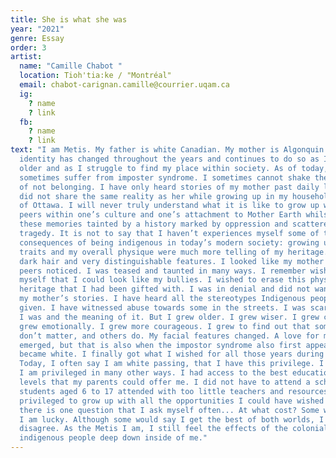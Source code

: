 ```yaml
---
title: She is what she was
year: "2021"
genre: Essay
order: 3
artist:
  name: "Camille Chabot "
  location: Tioh'tia:ke / "Montréal"
  email: chabot-carignan.camille@courrier.uqam.ca
  ig:
    ? name
    ? link
  fb:
    ? name
    ? link
text: "I am Metis. My father is white Canadian. My mother is Algonquin. My
  identity has changed throughout the years and continues to do so as I grow
  older and as I struggle to find my place within society. As of today, I
  sometimes suffer from imposter syndrome. I sometimes cannot shake the feeling
  of not belonging. I have only heard stories of my mother past daily life. I
  did not share the same reality as her while growing up in my household outside
  of Ottawa. I will never truly understand what it is like to grow up with my
  peers within one’s culture and one’s attachment to Mother Earth whilst having
  these memories tainted by a history marked by oppression and scattered with
  tragedy. It is not to say that I haven’t experiences myself some of the
  consequences of being indigenous in today’s modern society: growing up, my
  traits and my overall physique were much more telling of my heritage. I had
  dark hair and very distinguishable features. I looked like my mother and my
  peers noticed. I was teased and taunted in many ways. I remember wishing to
  myself that I could look like my bullies. I wished to erase this physical
  heritage that I had been gifted with. I was in denial and did not want to hear
  my mother’s stories. I have heard all the stereotypes Indigenous people are
  given. I have witnessed abuse towards some in the streets. I was scared of who
  I was and the meaning of it. But I grew older. I grew wiser. I grew curious. I
  grew emotionally. I grew more courageous. I grew to find out that some things
  don’t matter, and others do. My facial features changed. A love for my culture
  emerged, but that is also when the impostor syndrome also first appeared. I
  became white. I finally got what I wished for all those years during my youth.
  Today, I often say I am white passing, that I have this privilege. I know that
  I am privileged in many other ways. I had access to the best education of all
  levels that my parents could offer me. I did not have to attend a school where
  students aged 6 to 17 attended with too little teachers and resources. I was
  privileged to grow up with all the opportunities I could have wished for. But
  there is one question that I ask myself often... At what cost? Some would say
  I am lucky. Although some would say I get the best of both worlds, I strongly
  disagree. As the Metis I am, I still feel the effects of the colonialism of
  indigenous people deep down inside of me."
---
```

